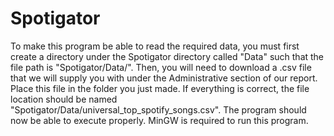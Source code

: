 # Spotigator
To make this program be able to read the required data, you must first create a directory under the Spotigator directory called "Data" such that the file path is "Spotigator/Data/".
Then, you will need to download a .csv file that we will supply you with under the Administrative section of our report. Place this file in the folder you just made.
If everything is correct, the file location should be named "Spotigator/Data/universal_top_spotify_songs.csv". The program should now be able to execute properly.
MinGW is required to run this program.